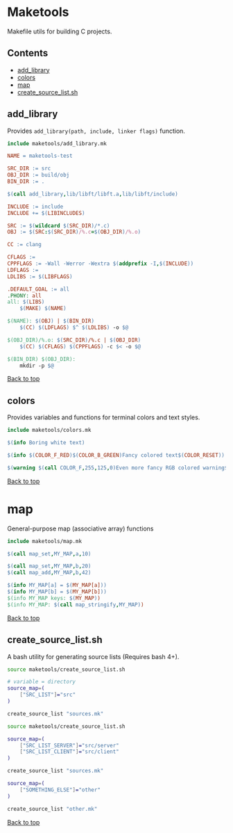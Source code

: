 # Maketools
Makefile utils for building C projects.

## Contents
+ [add_library](#add_library)
+ [colors](#colors)
+ [map](#map)
+ [create_source_list.sh](#create_source_list.sh)

## add_library

Provides `add_library(path, include, linker flags)` function.

```Makefile
include maketools/add_library.mk

NAME = maketools-test

SRC_DIR := src
OBJ_DIR := build/obj
BIN_DIR := .

$(call add_library,lib/libft/libft.a,lib/libft/include)

INCLUDE := include
INCLUDE += $(LIBINCLUDES)

SRC := $(wildcard $(SRC_DIR)/*.c)
OBJ := $(SRC:$(SRC_DIR)/%.c=$(OBJ_DIR)/%.o)

CC := clang

CFLAGS :=
CPPFLAGS := -Wall -Werror -Wextra $(addprefix -I,$(INCLUDE))
LDFLAGS :=
LDLIBS := $(LIBFLAGS)

.DEFAULT_GOAL := all
.PHONY: all
all: $(LIBS)
	$(MAKE) $(NAME)

$(NAME): $(OBJ) | $(BIN_DIR)
	$(CC) $(LDFLAGS) $^ $(LDLIBS) -o $@

$(OBJ_DIR)/%.o: $(SRC_DIR)/%.c | $(OBJ_DIR)
	$(CC) $(CFLAGS) $(CPPFLAGS) -c $< -o $@

$(BIN_DIR) $(OBJ_DIR):
	mkdir -p $@
```
[Back to top](#maketools)

## colors

Provides variables and functions for terminal colors and text styles.

```Makefile
include maketools/colors.mk

$(info Boring white text)

$(info $(COLOR_F_RED)$(COLOR_B_GREEN)Fancy colored text$(COLOR_RESET))

$(warning $(call COLOR_F,255,125,0)Even more fancy RGB colored warning$(COLOR_RESET))
```
[Back to top](#maketools)

# map
General-purpose map (associative array) functions

```Makefile
include maketools/map.mk

$(call map_set,MY_MAP,a,10)

$(call map_set,MY_MAP,b,20)
$(call map_add,MY_MAP,b,42)

$(info MY_MAP[a] = $(MY_MAP[a]))
$(info MY_MAP[b] = $(MY_MAP[b]))
$(info MY_MAP keys: $(MY_MAP))
$(info MY_MAP: $(call map_stringify,MY_MAP))
```
[Back to top](#maketools)

## create_source_list.sh
A bash utility for generating source lists (Requires bash 4+).

```bash
source maketools/create_source_list.sh

# variable = directory
source_map=(
	["SRC_LIST"]="src"
)

create_source_list "sources.mk"
```
```bash
source maketools/create_source_list.sh

source_map=(
	["SRC_LIST_SERVER"]="src/server"
	["SRC_LIST_CLIENT"]="src/client"
)

create_source_list "sources.mk"

source_map=(
	["SOMETHING_ELSE"]="other"
)

create_source_list "other.mk"
```
[Back to top](#maketools)
